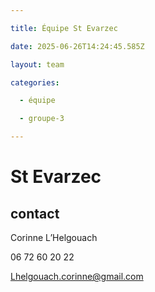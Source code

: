 ```yaml
---

title: Équipe St Evarzec 

date: 2025-06-26T14:24:45.585Z

layout: team

categories:

  - équipe

  - groupe-3

---
```


# St Evarzec 



## contact 

Corinne L’Helgouach

06 72 60 20 22

Lhelgouach.corinne@gmail.com

